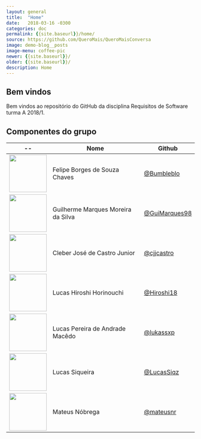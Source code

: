```yaml
---
layout: general
title:  "Home"
date:   2018-03-16 -0300
categories: doc
permalink: {{site.baseurl}}/home/
source: https://github.com/QueroMais/QueroMaisConversa
image: demo-blog__posts
image-menu: coffee-pic
newer: {{site.baseurl}}/
older: {{site.baseurl}}/
description: Home
---
```


## Bem vindos

Bem vindos ao repositório do GitHub da disciplina Requisitos de Software turma A 2018/1.

## **Componentes do grupo**

|--| **Nome** | **Github** |
|-|-|-|
|<img src="https://avatars3.githubusercontent.com/u/13987085?s=460&v=4" width="100;"/>| Felipe Borges de Souza Chaves | [@Bumbleblo](https://github.com/Bumbleblo)|
|<img src="https://avatars2.githubusercontent.com/u/23389315?s=460&v=4" width="100;"/>| Guilherme Marques Moreira da Silva | [@GuiMarques98](https://github.com/GuiMarques98)|
|<img src="https://avatars3.githubusercontent.com/u/26393787?s=460&v=4" width="100;"/>| Cleber José de Castro Junior | [@cjjcastro](https://github.com/cjjcastro)|
|<img src="https://avatars3.githubusercontent.com/u/26282955?s=460&v=4" width="100;"/>|Lucas Hiroshi Horinouchi  | [@Hiroshi18](https://github.com/Hiroshi18)|
|<img src="https://avatars3.githubusercontent.com/u/19879482?s=460&v=4" width="100;"/>|Lucas Pereira de Andrade Macêdo  | [@lukassxp](https://github.com/lukassxp)|
|<img src="https://avatars0.githubusercontent.com/u/23382026?s=460&v=4" width="100;"/>|Lucas Siqueira  | [@LucasSiqz](https://github.com/LucasSiqz)|
|<img src="https://avatars2.githubusercontent.com/u/13491922?s=460&v=4" width="100;"/>|Mateus Nóbrega  | [@mateusnr](https://github.com/mateusnr)|
